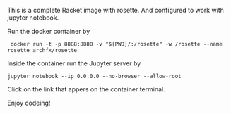 This is a complete Racket image with rosette. And configured to work with jupyter notebook.


Run the docker container by

```shell 
 docker run -t -p 8888:8888 -v "${PWD}/:/rosette" -w /rosette --name rosette archfx/rosette
```

Inside the container run the Jupyter server by

```shell
jupyter notebook --ip 0.0.0.0 --no-browser --allow-root
```

Click on the link that appers on the container terminal.

Enjoy codeing!
